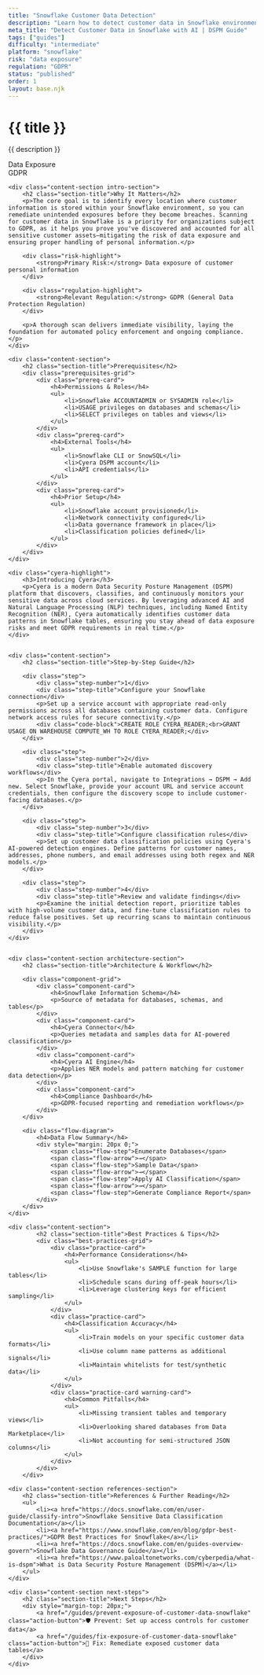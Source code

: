 ```yaml
---
title: "Snowflake Customer Data Detection"
description: "Learn how to detect customer data in Snowflake environments. Follow step-by-step guidance for GDPR compliance."
meta_title: "Detect Customer Data in Snowflake with AI | DSPM Guide"
tags: ["guides"]
difficulty: "intermediate"
platform: "snowflake"
risk: "data exposure"
regulation: "GDPR"
status: "published"
order: 1
layout: base.njk
---
```


<div class="container">
    <div class="header">
        <h1>{{ title }}</h1>
        <p>{{ description }}</p>
        <div class="badge">Data Exposure</div>
        <div class="badge regulation">GDPR</div>
    </div>

    <div class="content-section intro-section">
        <h2 class="section-title">Why It Matters</h2>
        <p>The core goal is to identify every location where customer information is stored within your Snowflake environment, so you can remediate unintended exposures before they become breaches. Scanning for customer data in Snowflake is a priority for organizations subject to GDPR, as it helps you prove you've discovered and accounted for all sensitive customer assets—mitigating the risk of data exposure and ensuring proper handling of personal information.</p>
        
        <div class="risk-highlight">
            <strong>Primary Risk:</strong> Data exposure of customer personal information
        </div>
        
        <div class="regulation-highlight">
            <strong>Relevant Regulation:</strong> GDPR (General Data Protection Regulation)
        </div>
        
        <p>A thorough scan delivers immediate visibility, laying the foundation for automated policy enforcement and ongoing compliance.</p>
    </div>

    <div class="content-section">
        <h2 class="section-title">Prerequisites</h2>
        <div class="prerequisites-grid">
            <div class="prereq-card">
                <h4>Permissions & Roles</h4>
                <ul>
                    <li>Snowflake ACCOUNTADMIN or SYSADMIN role</li>
                    <li>USAGE privileges on databases and schemas</li>
                    <li>SELECT privileges on tables and views</li>
                </ul>
            </div>
            <div class="prereq-card">
                <h4>External Tools</h4>
                <ul>
                    <li>Snowflake CLI or SnowSQL</li>
                    <li>Cyera DSPM account</li>
                    <li>API credentials</li>
                </ul>
            </div>
            <div class="prereq-card">
                <h4>Prior Setup</h4>
                <ul>
                    <li>Snowflake account provisioned</li>
                    <li>Network connectivity configured</li>
                    <li>Data governance framework in place</li>
                    <li>Classification policies defined</li>
                </ul>
            </div>
        </div>
    </div>
	
    <div class="cyera-highlight">
        <h3>Introducing Cyera</h3>
        <p>Cyera is a modern Data Security Posture Management (DSPM) platform that discovers, classifies, and continuously monitors your sensitive data across cloud services. By leveraging advanced AI and Natural Language Processing (NLP) techniques, including Named Entity Recognition (NER), Cyera automatically identifies customer data patterns in Snowflake tables, ensuring you stay ahead of data exposure risks and meet GDPR requirements in real time.</p>
    </div>
	

    <div class="content-section">
        <h2 class="section-title">Step-by-Step Guide</h2>
        
        <div class="step">
            <div class="step-number">1</div>
            <div class="step-title">Configure your Snowflake connection</div>
            <p>Set up a service account with appropriate read-only permissions across all databases containing customer data. Configure network access rules for secure connectivity.</p>
            <div class="code-block">CREATE ROLE CYERA_READER;<br>GRANT USAGE ON WAREHOUSE COMPUTE_WH TO ROLE CYERA_READER;</div>
        </div>

        <div class="step">
            <div class="step-number">2</div>
            <div class="step-title">Enable automated discovery workflows</div>
            <p>In the Cyera portal, navigate to Integrations → DSPM → Add new. Select Snowflake, provide your account URL and service account credentials, then configure the discovery scope to include customer-facing databases.</p>
        </div>

        <div class="step">
            <div class="step-number">3</div>
            <div class="step-title">Configure classification rules</div>
            <p>Set up customer data classification policies using Cyera's AI-powered detection engines. Define patterns for customer names, addresses, phone numbers, and email addresses using both regex and NER models.</p>
        </div>

        <div class="step">
            <div class="step-number">4</div>
            <div class="step-title">Review and validate findings</div>
            <p>Examine the initial detection report, prioritize tables with high-volume customer data, and fine-tune classification rules to reduce false positives. Set up recurring scans to maintain continuous visibility.</p>
        </div>
    </div>


    <div class="content-section architecture-section">
        <h2 class="section-title">Architecture & Workflow</h2>
        
        <div class="component-grid">
            <div class="component-card">
                <h4>Snowflake Information Schema</h4>
                <p>Source of metadata for databases, schemas, and tables</p>
            </div>
            <div class="component-card">
                <h4>Cyera Connector</h4>
                <p>Queries metadata and samples data for AI-powered classification</p>
            </div>
            <div class="component-card">
                <h4>Cyera AI Engine</h4>
                <p>Applies NER models and pattern matching for customer data detection</p>
            </div>
            <div class="component-card">
                <h4>Compliance Dashboard</h4>
                <p>GDPR-focused reporting and remediation workflows</p>
            </div>
        </div>

        <div class="flow-diagram">
            <h4>Data Flow Summary</h4>
            <div style="margin: 20px 0;">
                <span class="flow-step">Enumerate Databases</span>
                <span class="flow-arrow">→</span>
                <span class="flow-step">Sample Data</span>
                <span class="flow-arrow">→</span>
                <span class="flow-step">Apply AI Classification</span>
                <span class="flow-arrow">→</span>
                <span class="flow-step">Generate Compliance Report</span>
            </div>
        </div>
    </div>

	<div class="content-section">
	        <h2 class="section-title">Best Practices & Tips</h2>
	        <div class="best-practices-grid">
	            <div class="practice-card">
	                <h4>Performance Considerations</h4>
	                <ul>
	                    <li>Use Snowflake's SAMPLE function for large tables</li>
	                    <li>Schedule scans during off-peak hours</li>
	                    <li>Leverage clustering keys for efficient sampling</li>
	                </ul>
	            </div>
	            <div class="practice-card">
	                <h4>Classification Accuracy</h4>
	                <ul>
	                    <li>Train models on your specific customer data formats</li>
	                    <li>Use column name patterns as additional signals</li>
	                    <li>Maintain whitelists for test/synthetic data</li>
	                </ul>
	            </div>
	            <div class="practice-card warning-card">
	                <h4>Common Pitfalls</h4>
	                <ul>
	                    <li>Missing transient tables and temporary views</li>
	                    <li>Overlooking shared databases from Data Marketplace</li>
	                    <li>Not accounting for semi-structured JSON columns</li>
	                </ul>
	            </div>
	        </div>
	    </div>

    <div class="content-section references-section">
        <h2 class="section-title">References & Further Reading</h2>
        <ul>
            <li><a href="https://docs.snowflake.com/en/user-guide/classify-intro">Snowflake Sensitive Data Classification Documentation</a></li>
            <li><a href="https://www.snowflake.com/en/blog/gdpr-best-practices/">GDPR Best Practices for Snowflake</a></li>
            <li><a href="https://docs.snowflake.com/en/guides-overview-govern">Snowflake Data Governance Guide</a></li>
            <li><a href="https://www.paloaltonetworks.com/cyberpedia/what-is-dspm">What is Data Security Posture Management (DSPM)</a></li>
        </ul>
    </div>

    <div class="content-section next-steps">
        <h2 class="section-title">Next Steps</h2>
        <div style="margin-top: 20px;">
            <a href="/guides/prevent-exposure-of-customer-data-snowflake" class="action-button">🛡️ Prevent: Set up access controls for customer data</a>
            <a href="/guides/fix-exposure-of-customer-data-snowflake" class="action-button">🔧 Fix: Remediate exposed customer data tables</a>
        </div>
    </div>
</div>
